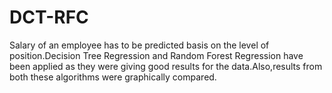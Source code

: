 # DCT-RFC

Salary of an employee has to be predicted basis on the level of position.Decision Tree Regression and Random Forest Regression have been applied as they were giving good results for the data.Also,results from both these algorithms were graphically compared.
